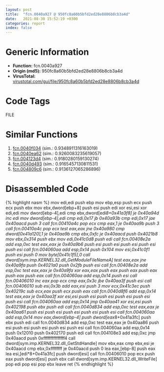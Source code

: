 ```yaml
---
layout: post
title:  "fcn.0040a927 @ 950fc8a60b5bfd2ed28e8806b8cb3a4d"
date:   2021-08-30 15:52:19 +0300
categories: report
index: false
---
```


# Generic Information
- **Function:** fcn.0040a927
- **Origin (md5):** 950fc8a60b5bfd2ed28e8806b8cb3a4d
- **VirusTotal:** [virustotal.com/gui/file/950fc8a60b5bfd2ed28e8806b8cb3a4d][virustotal_ref]

# Code Tags
<span class="tag" id="FILE">FILE</span>


# Similar Functions

1. [fcn.0040f034][similar_1_ref] (sim.: 0.9348911316163019)
2. [fcn.0040ea62][similar_2_ref] (sim.: 0.9260083235619057)
3. [fcn.004123d4][similar_3_ref] (sim.: 0.9180280159130274)
4. [fcn.0040d493][similar_4_ref] (sim.: 0.9165457130811531)
5. [fcn.004809c6][similar_5_ref] (sim.: 0.9136127065286896)


# Disassembled Code

{% highlight nasm %}
mov edi,edi
push ebp
mov ebp,esp
push ecx
push ecx
push ebx
mov ebx,dword[ebp+8]
push esi
push edi
xor esi,esi
xor edi,edi
mov dword[ebp-4],edi
cmp ebx,dword[edi*8+0x41a3f8]
je 0x40a94d
inc edi
mov dword[ebp-4],edi
cmp edi,0x17
jb 0x40a93b
cmp edi,0x17
jae 0x40aacd
push 3
call fcn.00410a4c
pop ecx
cmp eax,1
je 0x40aa9b
push 3
call fcn.00410a4c
pop ecx
test eax,eax
jne 0x40a980
cmp dword[0x41a120],1
je 0x40aa9b
cmp ebx,0xfc
je 0x40aacd
push 0x4021b8
mov ebx,0x314
push ebx
mov edi,0x41c0d8
push edi
call fcn.00408e2a
add esp,0xc
test eax,eax
je 0x40a9b6
push esi
push esi
push esi
push esi
push esi
call fcn.004060aa
add esp,0x14
push 0x104
mov esi,0x41c0f1
push esi
push 0
mov byte[0x41c1f5],0
call dword[sym.imp.KERNEL32.dll_GetModuleFileNameA]
test eax,eax
jne 0x40a9fa
push 0x4021a0
push 0x2fb
push esi
call fcn.00408e2a
add esp,0xc
test eax,eax
je 0x40a9fa
xor eax,eax
push eax
push eax
push eax
push eax
push eax
call fcn.004060aa
add esp,0x14
push esi
call fcn.00406010
inc eax
pop ecx
cmp eax,0x3c
jbe 0x40aa3f
push esi
call fcn.00406010
sub esi,0x3b
add eax,esi
push 3
mov ecx,0x41c3ec
push 0x40219c
sub ecx,eax
push ecx
push eax
call fcn.0040d8f6
add esp,0x14
test eax,eax
je 0x40aa3f
xor esi,esi
push esi
push esi
push esi
push esi
push esi
call fcn.004060aa
add esp,0x14
jmp 0x40aa41
xor esi,esi
push 0x402198
push ebx
push edi
call fcn.0040d834
add esp,0xc
test eax,eax
je 0x40aa61
push esi
push esi
push esi
push esi
push esi
call fcn.004060aa
add esp,0x14
mov eax,dword[ebp-4]
push dword[eax*8+0x41a3fc]
push ebx
push edi
call fcn.0040d834
add esp,0xc
test eax,eax
je 0x40aa86
push esi
push esi
push esi
push esi
push esi
call fcn.004060aa
add esp,0x14
push 0x12010
push 0x402170
push edi
call fcn.004108e3
add esp,0xc
jmp 0x40aacd
push 0xfffffffffffffff4
call dword[sym.imp.KERNEL32.dll_GetStdHandle]
mov ebx,eax
cmp ebx,esi
je 0x40aacd
cmp ebx,0xffffffff
je 0x40aacd
push 0
lea eax,[ebp-8]
push eax
lea esi,[edi*8+0x41a3fc]
push dword[esi]
call fcn.00406010
pop ecx
push eax
push dword[esi]
push ebx
call dword[sym.imp.KERNEL32.dll_WriteFile]
pop edi
pop esi
pop ebx
leave 
ret 
{% endhighlight %}


[similar_1_ref]: /report/fcn.0040f034@b7a5b92638cb734d6411e4abb8a97a82
[similar_2_ref]: /report/fcn.0040ea62@d9409903542212823b7b4709144a636b
[similar_3_ref]: /report/fcn.004123d4@591592f0b79217fc95d61f8c4f595f30
[similar_4_ref]: /report/fcn.0040d493@3752616178fdbffef61ac0481dbc8e8d
[similar_5_ref]: /report/fcn.004809c6@289859175c221b107317af7727d26c17
[virustotal_ref]: https://www.virustotal.com/gui/file/950fc8a60b5bfd2ed28e8806b8cb3a4d